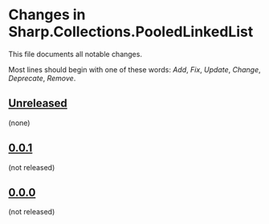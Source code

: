 # Changes in Sharp.Collections.PooledLinkedList
This file documents all notable changes.

Most lines should begin with one of these words:
*Add*, *Fix*, *Update*, *Change*, *Deprecate*, *Remove*.

## [Unreleased](https://github.com/sharpjs/Sharp.Collections.PooledLinkedList/compare/v0.0.1...HEAD)
(none)

## [0.0.1](https://github.com/sharpjs/Sharp.Collections.PooledLinkedList/compare/v0.0.0...v0.0.1)
(not released)

## [0.0.0](https://github.com/sharpjs/Sharp.Collections.PooledLinkedList/tree/v0.0.0)
(not released)
